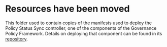 # Resources have been moved

This folder used to contain copies of the manifests used to deploy the Policy
Status Sync controller, one of the components of the Governance Policy
Framework. Details on deploying that component can be found in its
[repository](https://github.com/open-cluster-management/governance-policy-status-sync).
